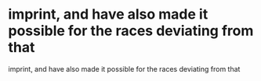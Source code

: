 # imprint, and have also made it possible for the races deviating from that

imprint, and have also made it possible for the races deviating from that